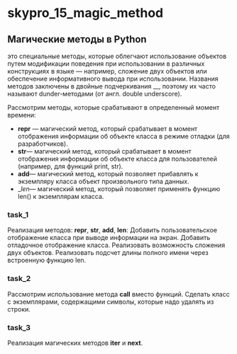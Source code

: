 # skypro_15_magic_method

## Магические методы в Python
это специальные методы, которые облегчают использование объектов путем модификации поведения
при использовании в различных конструкциях в языке — например, сложение двух объектов или
обеспечение информативного вывода при использовании. Названия методов заключены в двойные
подчеркивания __, поэтому их часто называют dunder-методами (от англ. double underscore).

Рассмотрим методы, которые срабатывают в определенный момент времени:

- __repr__ — магический метод, который срабатывает в момент отображения информации об объекте
  класса в режиме отладки (для разработчиков).
- __str__— магический метод, который срабатывает в момент отображения информации об объекте класса
  для пользователей (например, для функций print, str).
- __add__— магический метод, который позволяет прибавлять к экземпляру класса объект произвольного
  типа данных.
- __len_— магический метод, который позволяет применять функцию len() к экземплярам класса.

### task_1
Реализация методов: __repr__, __str__, __add__, __len__:
Добавить пользовательское отображение класса при выводе информации на экран.
Добавить отладочное отображение класса.
Реализовать возможность сложения двух объектов.
Реализовать подсчет длины полного имени через встроенную функцию len.


### task_2
Рассмотрим использование метода __call__ вместо функций.
Сделать класс с экземплярами, содержащими символы, которые надо удалять из строки.

### task_3
Реализация магических методов __iter__ и __next__.


